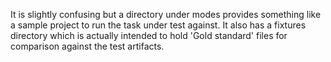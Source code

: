 It is slightly confusing but a directory under modes provides something like a
sample project to run the task under test against. It also has a fixtures
directory which is actually intended to hold 'Gold standard' files for comparison
against the test artifacts.
